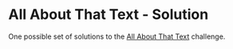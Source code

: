 # All About That Text - Solution

One possible set of solutions to the [All About That Text](https://github.com/ci-wdi-900/all-about-that-text) challenge.